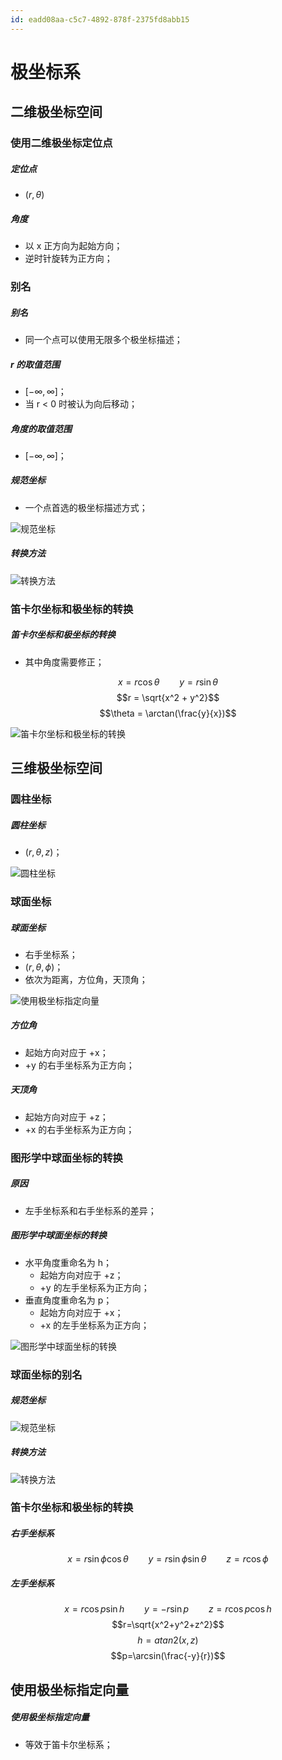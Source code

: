 ```yaml
---
id: eadd08aa-c5c7-4892-878f-2375fd8abb15
---
```


# 极坐标系

## 二维极坐标空间

### 使用二维极坐标定位点

##### 定位点

- $(r,\theta)$

##### 角度

- 以 x 正方向为起始方向；
- 逆时针旋转为正方向；

### 别名

##### 别名

- 同一个点可以使用无限多个极坐标描述；

##### r 的取值范围

- $[-\infty, \infty]$；
- 当 r < 0 时被认为向后移动；

##### 角度的取值范围

- $[-\infty, \infty]$；

##### 规范坐标

- 一个点首选的极坐标描述方式；

![规范坐标](./images/2023-08-01-16-57-31.png)

##### 转换方法

![转换方法](./images/2023-08-01-16-57-50.png)

### 笛卡尔坐标和极坐标的转换

##### 笛卡尔坐标和极坐标的转换

- 其中角度需要修正；

$$x=r\cos\theta \qquad y = r\sin\theta$$
$$r = \sqrt{x^2 + y^2}$$
$$\theta = \arctan(\frac{y}{x})$$

![笛卡尔坐标和极坐标的转换](./images/2023-08-01-17-03-36.png)

## 三维极坐标空间

### 圆柱坐标

##### 圆柱坐标

- $(r,\theta, z)$；

![圆柱坐标](./images/2023-08-01-17-13-19.png)

### 球面坐标

##### 球面坐标

- 右手坐标系；
- $(r, \theta, \phi)$；
- 依次为距离，方位角，天顶角；

![使用极坐标指定向量](./images/2023-08-01-17-19-13.png)

##### 方位角

- 起始方向对应于 +x；
- +y 的右手坐标系为正方向；

##### 天顶角

- 起始方向对应于 +z；
- +x 的右手坐标系为正方向；

### 图形学中球面坐标的转换

##### 原因

- 左手坐标系和右手坐标系的差异；

##### 图形学中球面坐标的转换

- 水平角度重命名为 h；
  - 起始方向对应于 +z；
  - +y 的左手坐标系为正方向；
- 垂直角度重命名为 p；
  - 起始方向对应于 +x；
  - +x 的左手坐标系为正方向；

![图形学中球面坐标的转换](./images/2023-08-01-17-25-43.png)

### 球面坐标的别名

##### 规范坐标

![规范坐标](./images/2023-08-01-17-37-31.png)

##### 转换方法

![转换方法](./images/2023-08-01-17-37-52.png)

### 笛卡尔坐标和极坐标的转换

##### 右手坐标系

$$x=r\sin\phi\cos\theta \qquad y = r\sin\phi\sin\theta \qquad z=r\cos\phi$$

##### 左手坐标系

$$x=r\cos p\sin h \qquad y=-r\sin p \qquad z=r\cos p\cos h$$
$$r=\sqrt{x^2+y^2+z^2}$$
$$h=atan2(x,z)$$
$$p=\arcsin(\frac{-y}{r})$$

## 使用极坐标指定向量

##### 使用极坐标指定向量

- 等效于笛卡尔坐标系；
